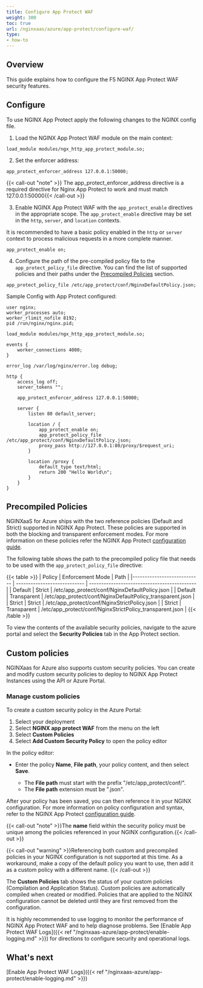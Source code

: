 ```yaml
---
title: Configure App Protect WAF
weight: 300
toc: true
url: /nginxaas/azure/app-protect/configure-waf/
type:
- how-to
---
```


## Overview

This guide explains how to configure the F5 NGINX App Protect WAF security features.

## Configure

To use NGINX App Protect apply the following changes to the NGINX config file.

1. Load the NGINX App Protect WAF module on the main context:

```nginx
load_module modules/ngx_http_app_protect_module.so;
```

2. Set the enforcer address:

```nginx
app_protect_enforcer_address 127.0.0.1:50000;
```

{{< call-out "note" >}} The app_protect_enforcer_address directive is a required directive for Nginx App Protect to work and must match 127.0.0.1:50000{{< /call-out >}}


3. Enable NGINX App Protect WAF with the `app_protect_enable` directives in the appropriate scope. The `app_protect_enable` directive may be set in the `http`, `server`, and `location` contexts.

It is recommended to have a basic policy enabled in the `http` or `server` context to process malicious requests in a more complete manner.

```nginx
app_protect_enable on;
```

4. Configure the path of the pre-compiled policy file to the `app_protect_policy_file` directive. You can find the list of supported policies and their paths under the [Precompiled Policies](#precompiled-policies) section.

```nginx
app_protect_policy_file /etc/app_protect/conf/NginxDefaultPolicy.json;
```

Sample Config with App Protect configured:

```nginx
user nginx;
worker_processes auto;
worker_rlimit_nofile 8192;
pid /run/nginx/nginx.pid;

load_module modules/ngx_http_app_protect_module.so;

events {
    worker_connections 4000;
}

error_log /var/log/nginx/error.log debug;

http {
    access_log off;
    server_tokens "";

    app_protect_enforcer_address 127.0.0.1:50000;

    server {
        listen 80 default_server;

        location / {
            app_protect_enable on;
            app_protect_policy_file /etc/app_protect/conf/NginxDefaultPolicy.json;
            proxy_pass http://127.0.0.1:80/proxy/$request_uri;
        }

        location /proxy {
            default_type text/html;
            return 200 "Hello World\n";
        }
    }
}
```

## Precompiled Policies

NGINXaaS for Azure ships with the two reference policies (Default and Strict) supported in NGINX App Protect. These policies are supported in both the blocking and transparent enforcement modes.
For more information on these policies refer the NGINX App Protect [configuration guide](https://docs.nginx.com/nginx-app-protect-waf/v5/configuration-guide/configuration/).

The following table shows the path to the precompiled policy file that needs to be used with the `app_protect_policy_file` directive:

{{< table >}}
  | Policy                      | Enforcement Mode             | Path                                         |
  |---------------------------- | ---------------------------- | -------------------------------------------- |
  | Default                     | Strict                       | /etc/app_protect/conf/NginxDefaultPolicy.json |
  | Default                     | Transparent                  | /etc/app_protect/conf/NginxDefaultPolicy_transparent.json |
  | Strict                      | Strict                       | /etc/app_protect/conf/NginxStrictPolicy.json |
  | Strict                      | Transparent                  | /etc/app_protect/conf/NginxStrictPolicy_transparent.json |
{{< /table >}}

To view the contents of the available security policies, navigate to the azure portal and select the **Security Policies** tab in the App Protect section.

## Custom policies

NGINXaas for Azure also supports custom security policies. You can create and modify custom security policies to deploy to NGINX App Protect Instances using the API or Azure Portal.

### Manage custom policies

To create a custom security policy in the Azure Portal:

1. Select your deployment
2. Select **NGINX app protect WAF** from the menu on the left
3. Select **Custom Policies**
4. Select **Add Custom Security Policy** to open the policy editor

In the policy editor:

- Enter the policy **Name**, **File path**, your policy content, and then select **Save**.

    - The **File path** must start with the prefix "/etc/app_protect/conf/".
    - The **File path** extension must be ".json".

After your policy has been saved, you can then reference it in your NGINX configuration. For more information on policy configuration and syntax, refer to the NGINX App Protect [configuration guide](https://docs.nginx.com/nginx-app-protect-waf/v5/configuration-guide/configuration/).

{{< call-out "note" >}}The **name** field within the security policy must be unique among the policies referenced in your NGINX configuration.{{< /call-out >}}

{{< call-out "warning" >}}Referencing both custom and precompiled policies in your NGINX configuration is not supported at this time. 
As a workaround, make a copy of the default policy you want to use, then add it as a custom policy with a different name.
{{< /call-out >}}

The **Custom Policies** tab shows the status of your custom policies (Compilation and Application Status). Custom policies are automatically compiled when created or modified. Policies that are applied to the NGINX configuration cannot be deleted until they are first removed from the configuration. 

It is highly recommended to use logging to monitor the performance of NGINX App Protect WAF and to help diagnose problems. See [Enable App Protect WAF Logs]({{< ref "/nginxaas-azure/app-protect/enable-logging.md" >}}) for directions to configure security and operational logs.

## What's next

[Enable App Protect WAF Logs]({{< ref "/nginxaas-azure/app-protect/enable-logging.md" >}})